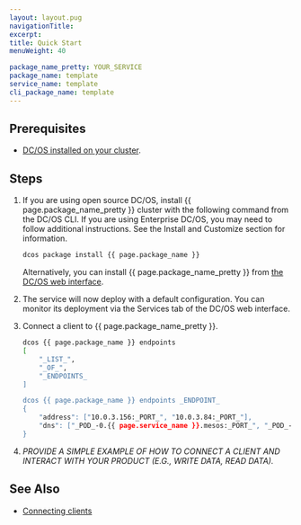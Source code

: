 ```yaml
---
layout: layout.pug
navigationTitle:
excerpt:
title: Quick Start
menuWeight: 40

package_name_pretty: YOUR_SERVICE
package_name: template
service_name: template
cli_package_name: template
---
```


## Prerequisites

- [DC/OS installed on your cluster](https://docs.mesosphere.com/latest/administration/installing/).

## Steps

1. If you are using open source DC/OS, install {{ page.package_name_pretty }} cluster with the following command from the DC/OS CLI. If you are using Enterprise DC/OS, you may need to follow additional instructions. See the Install and Customize section for information.

    ```bash
    dcos package install {{ page.package_name }}
    ```

    Alternatively, you can install {{ page.package_name_pretty }} from [the DC/OS web interface](https://docs.mesosphere.com/latest/usage/webinterface/).

1. The service will now deploy with a default configuration. You can monitor its deployment via the Services tab of the DC/OS web interface.

1. Connect a client to {{ page.package_name_pretty }}.
    ```bash
    dcos {{ page.package_name }} endpoints
    [
        "_LIST_",
        "_OF_",
        "_ENDPOINTS_
    ]

    dcos {{ page.package_name }} endpoints _ENDPOINT_
    {
        "address": ["10.0.3.156:_PORT_", "10.0.3.84:_PORT_"],
        "dns": ["_POD_-0.{{ page.service_name }}.mesos:_PORT_", "_POD_-1.{{ page.service_name }}.mesos:_PORT_"]
    }
    ```

1. _PROVIDE A SIMPLE EXAMPLE OF HOW TO CONNECT A CLIENT AND INTERACT WITH YOUR PRODUCT (E.G., WRITE DATA, READ DATA)._

## See Also

- [Connecting clients](https://docs.mesosphere.com/service-docs/<Template>/connecting-clients/)
